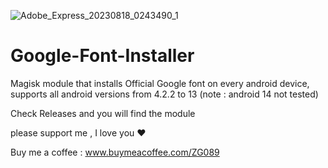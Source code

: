 ![Adobe_Express_20230818_0243490_1](https://github.com/zezo-089/Google-Font-Installer/assets/78573579/283aeaab-ec48-4f80-a38f-03454b01597c)
# Google-Font-Installer
Magisk module that installs Official Google font on every android device, supports all android versions from 4.2.2 to 13 (note : android 14 not tested)

Check Releases and you will find the module

please support me , I love you ❤️ 

Buy me a coffee : www.buymeacoffee.com/ZG089
